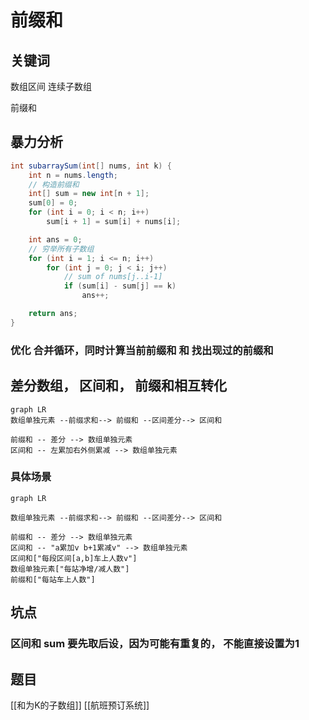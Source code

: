 # 前缀和
## 关键词

数组区间
连续子数组

前缀和

## 暴力分析
```java
int subarraySum(int[] nums, int k) {
    int n = nums.length;
    // 构造前缀和
    int[] sum = new int[n + 1];
    sum[0] = 0; 
    for (int i = 0; i < n; i++)
        sum[i + 1] = sum[i] + nums[i];

    int ans = 0;
    // 穷举所有子数组
    for (int i = 1; i <= n; i++)
        for (int j = 0; j < i; j++)
            // sum of nums[j..i-1]
            if (sum[i] - sum[j] == k)
                ans++;

    return ans;
}

```
### 优化 合并循环，同时计算当前前缀和 和 找出现过的前缀和



## 差分数组， 区间和， 前缀和相互转化
```mermaid
graph LR
数组单独元素 --前缀求和--> 前缀和 --区间差分--> 区间和

前缀和 -- 差分 --> 数组单独元素 
区间和 -- 左累加右外侧累减 --> 数组单独元素 
```

### 具体场景
```mermaid
graph LR

数组单独元素 --前缀求和--> 前缀和 --区间差分--> 区间和

前缀和 -- 差分 --> 数组单独元素 
区间和 -- "a累加v b+1累减v" --> 数组单独元素
区间和["每段区间[a,b]车上人数v"]
数组单独元素["每站净增/减人数"]
前缀和["每站车上人数"]
```

## 坑点
### 区间和 sum 要先取后设，因为可能有重复的， 不能直接设置为1


## 题目
[[和为K的子数组]]
[[航班预订系统]]

